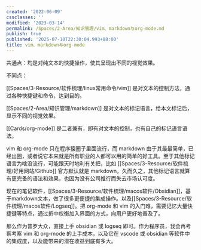 ```yaml
---
created: '2022-06-09'
cssclasses: ''
modified: '2023-03-14'
permalink: /Spaces/2-Area/知识管理/vim、markdown与org-mode.md
publish: true
published: '2025-07-10T22:30:04.993+08:00'
title: vim、markdown与org-mode
---
```

共通点：均是对纯文本的快捷操作，使其呈现出不同的视觉效果。

不同点：

[[Spaces/3-Resource/软件梳理/linux常用命令/vim]] 是对文本的控制方法，通过各种快捷键和命令，达到目的。

[[Spaces/2-Area/知识管理/markdown]] 是对文本的标记语言，给本文标记后，显示不同的视觉效果。

[[Cards/org-mode]] 是二者兼有，即有对文本的控制，也有自己的标记语言语法。

vim 和 org-mode 只在程序猿圈子里面流行，而 markdown 由于其最最简单，已经出圈，或者说它本来就是所有职业的人都可以用的简单的好工具。至于其他标记语言为啥没流行，可能跟天时地利有关把，比如 [[Spaces/3-Resource/软件梳理/好用网站/Github]] 官方默认就是 markdown，久而久之，其他标记语言就算有更完备的语法和效果，也因为没有公司推行而失去市场认可度。

现在的笔记软件，[[Spaces/3-Resource/软件梳理/macos软件/Obsidian]]，基于markdown文本，做了很多更便捷的集成操作。以及[[Spaces/3-Resource/软件梳理/macos软件/Logseq]]。把 org-mode 和 vim 的入门难，需要记忆大量快捷键等特点，通过折中权衡加入界面的方式，向用户更好地普及了。

那么作为普罗大众，直接上手 obsidian 或 logseq 即可。作为程序员，我会再考察考察 vim 和 org-mode 的上手成本，以及它在 vscode 或 obsidian 等软件中的集成度，以及能带来的潜在收益到底有多大。